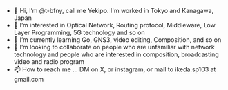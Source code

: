 - 👋 Hi, I’m @t-bfny, call me Yekipo. I'm worked in Tokyo and Kanagawa, Japan
- 👀 I’m interested in Optical Network, Routing protocol, Middleware, Low Layer Programming, 5G technology and so on
- 🌱 I’m currently learning Go, GNS3, video editing, Composition, and so on
- 💞️ I’m looking to collaborate on people who are unfamiliar with network technology and people who are interested in composition, broadcasting video and radio program
- 📫 How to reach me ... DM on X, or instagram, or mail to ikeda.sp103 at gmail.com

<!---
t-bfny/t-bfny is a ✨ special ✨ repository because its `README.md` (this file) appears on your GitHub profile.
You can click the Preview link to take a look at your changes.
--->
